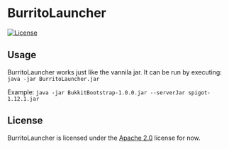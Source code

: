 # BurritoLauncher

[![License](https://lxgaming.github.io/badges/License-Apache%202.0-blue.svg)](https://www.apache.org/licenses/LICENSE-2.0)

## Usage
BurritoLauncher works just like the vannila jar. It can be run by executing: `java -jar BurritoLauncher.jar`

Example: `java -jar BukkitBootstrap-1.0.0.jar --serverJar spigot-1.12.1.jar`

## License
BurritoLauncher is licensed under the [Apache 2.0](https://www.apache.org/licenses/LICENSE-2.0) license for now.